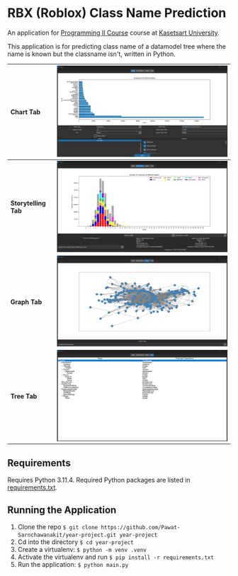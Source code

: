 # RBX (Roblox) Class Name Prediction

An application for [Programming II Course](https://classroom.google.com/c/NjUwOTIwOTEzNDgz) course at [Kasetsart University](https://ku.ac.th).

This application is for predicting class name of a datamodel tree where the name is known but the classname isn't, written in Python.

| **Chart Tab**    | ![Chart Tab](./screenshots/chart.png)  |
|:-----------------|:---------------------|
| **Storytelling Tab**  | ![Storytelling Tab](./screenshots/story.png) |
| **Graph Tab**  | ![Graph Tab](./screenshots/graph.png) |
| **Tree Tab**  | ![Tree Tab(Not finished)](./screenshots/tree.png) |

## Requirements

Requires Python 3.11.4.  Required Python packages are listed in [requirements.txt](./requirements.txt). 


## Running the Application

1. Clone the repo `$ git clone https://github.com/Pawat-Sarnchawanakit/year-project.git year-project`  
2. Cd into the directory `$ cd year-project`  
3. Create a virtualenv: `$ python -m venv .venv`  
4. Activate the virtualenv and run `$ pip install -r requirements.txt`  
5. Run the application: `$ python main.py`  